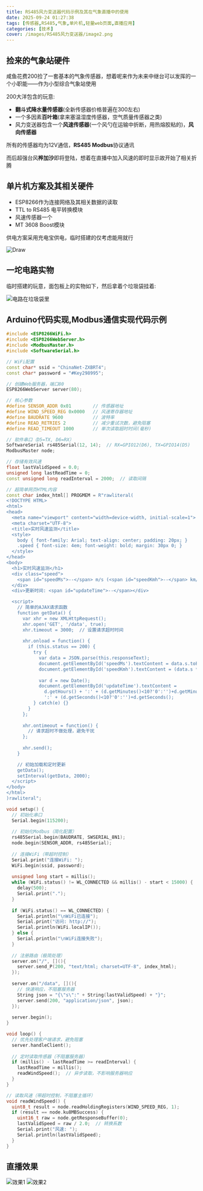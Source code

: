 ```yaml
---
title: RS485风力变送器代码示例及其在气象直播中的使用
date: 2025-09-24 01:27:38
tags: [传感器,RS485,气象,单片机,轻量web页面,直播应用]
categories: [技术]
cover: /images/RS485风力变送器/image2.png
---
```

## 捡来的气象站硬件

咸鱼花费200捡了一套基本的气象传感器，想着呢来作为未来中继台可以发挥的一个小职能——作为小型综合气象站使用

200大洋包含的玩意:

* **翻斗式降水量传感器**(全新传感器价格普遍在300左右)
* 一个多因素**百叶箱**(拿来塞温湿度传感器，空气质量传感器之类)
* 风力变送器包含一个**风速传感器**(一个风勺在运输中折断，用热熔胶粘的)，**风向传感器**

所有的传感器均为12V通信，**RS485 Modbus**协议通讯

而后超强台风**桦加沙**即将登陆，想着在直播中加入风速的即时显示故开始了相关折腾

## 单片机方案及其相关硬件

* ESP8266作为连接网络及其相关数据的读取
* TTL to RS485 电平转换模块
* 风速传感器一个
* MT 3608 Boost模块

供电方案采用充电宝供电，临时搭建的仅考虑能用就行

![Draw](/images/RS485风力变送器/draw.png)

## 一坨电路实物

临时搭建的玩意，面包板上的实物如下，然后拿着个垃圾袋挂着:

![电路在垃圾袋里](/images/RS485风力变送器/电路在垃圾袋里.jpg)

## Arduino代码实现,Modbus通信实现代码示例

```cpp
#include <ESP8266WiFi.h>
#include <ESP8266WebServer.h>
#include <ModbusMaster.h>
#include <SoftwareSerial.h>

// WiFi配置
const char* ssid = "ChinaNet-ZXBRT4";
const char* password = "#Key298995";

// 创建Web服务器，端口80
ESP8266WebServer server(80);

// 核心参数
#define SENSOR_ADDR 0x01        // 传感器地址
#define WIND_SPEED_REG 0x0000   // 风速寄存器地址
#define BAUDRATE 9600           // 波特率
#define READ_RETRIES 2          // 减少重试次数，避免阻塞
#define READ_TIMEOUT 1000       // 单次读取超时时间(毫秒)

// 软件串口（D5=TX, D6=RX）
SoftwareSerial rs485Serial(12, 14);  // RX=GPIO12(D6), TX=GPIO14(D5)
ModbusMaster node;

// 存储有效风速
float lastValidSpeed = 0.0;
unsigned long lastReadTime = 0;
const unsigned long readInterval = 2000;  // 读取间隔

// 超简单网页HTML内容
const char index_html[] PROGMEM = R"rawliteral(
<!DOCTYPE HTML>
<html>
<head>
  <meta name="viewport" content="width=device-width, initial-scale=1">
  <meta charset="UTF-8">
  <title>实时风速监测</title>
  <style>
    body { font-family: Arial; text-align: center; padding: 20px; }
    .speed { font-size: 4em; font-weight: bold; margin: 30px 0; }
  </style>
</head>
<body>
  <h1>实时风速监测</h1>
  <div class="speed">
    <span id="speedMs">--</span> m/s (<span id="speedKmh">--</span> km/h)
  </div>
  <div>更新时间: <span id="updateTime">--</span></div>

  <script>
    // 简单的AJAX请求函数
    function getData() {
      var xhr = new XMLHttpRequest();
      xhr.open('GET', '/data', true);
      xhr.timeout = 3000;  // 设置请求超时时间
  
      xhr.onload = function() {
        if (this.status == 200) {
          try {
            var data = JSON.parse(this.responseText);
            document.getElementById('speedMs').textContent = data.s.toFixed(1);
            document.getElementById('speedKmh').textContent = (data.s * 3.6).toFixed(1);
        
            var d = new Date();
            document.getElementById('updateTime').textContent = 
              d.getHours() + ':' + (d.getMinutes()<10?'0':'')+d.getMinutes() + 
              ':' + (d.getSeconds()<10?'0':'')+d.getSeconds();
          } catch(e) {}
        }
      };
  
      xhr.ontimeout = function() {
        // 请求超时不做处理，避免干扰
      };
  
      xhr.send();
    }

    // 初始加载和定时更新
    getData();
    setInterval(getData, 2000);
  </script>
</body>
</html>
)rawliteral";

void setup() {
  // 初始化串口
  Serial.begin(115200);
  
  // 初始化Modbus（简化配置）
  rs485Serial.begin(BAUDRATE, SWSERIAL_8N1);
  node.begin(SENSOR_ADDR, rs485Serial);
  
  // 连接WiFi（带超时控制）
  Serial.print("连接WiFi: ");
  WiFi.begin(ssid, password);
  
  unsigned long start = millis();
  while (WiFi.status() != WL_CONNECTED && millis() - start < 15000) {
    delay(500);
    Serial.print(".");
  }
  
  if (WiFi.status() == WL_CONNECTED) {
    Serial.println("\nWiFi已连接");
    Serial.print("访问: http://");
    Serial.println(WiFi.localIP());
  } else {
    Serial.println("\nWiFi连接失败");
  }
  
  // 注册路由（极简处理）
  server.on("/", [](){
    server.send_P(200, "text/html; charset=UTF-8", index_html);
  });
  
  server.on("/data", [](){
    // 快速响应，不阻塞服务器
    String json = "{\"s\":" + String(lastValidSpeed) + "}";
    server.send(200, "application/json", json);
  });
  
  server.begin();
}

void loop() {
  // 优先处理客户端请求，避免阻塞
  server.handleClient();
  
  // 定时读取传感器（不阻塞服务器）
  if (millis() - lastReadTime >= readInterval) {
    lastReadTime = millis();
    readWindSpeed();  // 异步读取，不影响服务器响应
  }
}

// 读取风速（带超时控制，不阻塞主循环）
void readWindSpeed() {
  uint8_t result = node.readHoldingRegisters(WIND_SPEED_REG, 1);
  if (result == node.ku8MBSuccess) {
    uint16_t raw = node.getResponseBuffer(0);
    lastValidSpeed = raw / 2.0;  // 转换系数
    Serial.print("风速: ");
    Serial.println(lastValidSpeed);
  }
}

```

## 直播效果

![效果1](/images/RS485风力变送器/image.png)
![效果2](/images/RS485风力变送器/image2.png)
